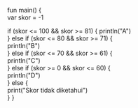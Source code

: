 fun main() {     
  var skor = -1      
  
  if (skor &lt;= 100 && skor >= 81) {
    println("A")     
    } else if (skor &lt;= 80 &amp;&amp; skor >= 71) {         
        println("B")     
    } else if (skor &lt;= 70 &amp;&amp; skor >= 61) {         
        println("C")     
    } else if (skor >= 0 &amp;&amp; skor &lt;= 60) {         
        println("D")     
    } else {         
        print("Skor tidak diketahui")     
    } 
}
